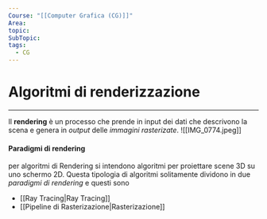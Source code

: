 ```yaml
---
Course: "[[Computer Grafica (CG)]]"
Area: 
topic: 
SubTopic: 
tags:
  - CG
---
```


# Algoritmi di renderizzazione
---
Il **rendering** è un processo che prende in input dei dati che descrivono la scena e genera in _output_ delle _immagini rasterizate_.
![[IMG_0774.jpeg]]

#### Paradigmi di rendering
per algoritmi di Rendering si intendono algoritmi per proiettare scene 3D su uno schermo 2D. Questa tipologia di algoritmi solitamente dividono in due _paradigmi di rendering_ e questi sono
- [[Ray Tracing|Ray Tracing]]
- [[Pipeline di Rasterizazione|Rasterizazione]]

